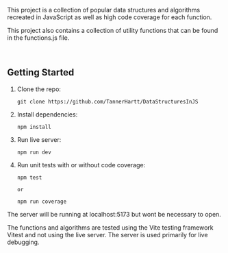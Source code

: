 This project is a collection of popular data structures and algorithms recreated in JavaScript as well as high code coverage for each function.

This project also contains a collection of utility functions that can be found in the functions.js file.

<br>

## Getting Started

1.  Clone the repo:

        git clone https://github.com/TannerHartt/DataStructuresInJS

2.  Install dependencies:

        npm install

3.  Run live server:

        npm run dev

4.  Run unit tests with or without code coverage:

        npm test

        or

        npm run coverage

The server will be running at localhost:5173 but wont be necessary to open.

The functions and algorithms are tested using the Vite testing framework Vitest and not using the live server. The server is used primarily for live debugging.
